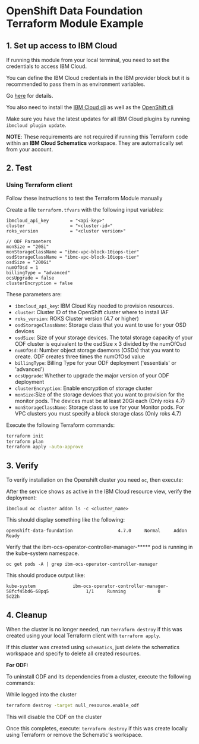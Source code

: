# OpenShift Data Foundation Terraform Module Example

## 1. Set up access to IBM Cloud

If running this module from your local terminal, you need to set the credentials to access IBM Cloud.

You can define the IBM Cloud credentials in the IBM provider block but it is recommended to pass them in as environment variables.

Go [here](../../CREDENTIALS.md) for details.

You also need to install the [IBM Cloud cli](https://cloud.ibm.com/docs/cli?topic=cli-install-ibmcloud-cli) as well as the [OpenShift cli](https://cloud.ibm.com/docs/openshift?topic=openshift-openshift-cli)

Make sure you have the latest updates for all IBM Cloud plugins by running `ibmcloud plugin update`.  

**NOTE**: These requirements are not required if running this Terraform code within an **IBM Cloud Schematics** workspace. They are automatically set from your account.

## 2. Test

### Using Terraform client

Follow these instructions to test the Terraform Module manually

Create a file `terraform.tfvars` with the following input variables:

```hcl
ibmcloud_api_key        = "<api-key>"
cluster                 = "<cluster-id>"
roks_version            = "<cluster version>"

// ODF Parameters
monSize = "20Gi"
monStorageClassName = "ibmc-vpc-block-10iops-tier"
osdStorageClassName = "ibmc-vpc-block-10iops-tier"
osdSize = "200Gi"
numOfOsd = 1
billingType = "advanced"
ocsUpgrade = false
clusterEncryption = false
```

These parameters are:

- `ibmcloud_api_key`: IBM Cloud Key needed to provision resources.
- `cluster`: Cluster ID of the OpenShift cluster where to install IAF
- `roks_version`: ROKS Cluster version (4.7 or higher)
- `osdStorageClassName`: Storage class that you want to use for your OSD devices
- `osdSize`: Size of your storage devices. The total storage capacity of your ODF cluster is equivalent to the osdSize x 3 divided by the numOfOsd
- `numOfOsd`: Number object storage daemons (OSDs) that you want to create. ODF creates three times the numOfOsd value
- `billingType`: Billing Type for your ODF deployment ('essentials' or 'advanced')
- `ocsUpgrade`: Whether to upgrade the major version of your ODF deployment
- `clusterEncryption`: Enable encryption of storage cluster
- `monSize`:Size of the storage devices that you want to provision for the monitor pods. The devices must be at least 20Gi each (Only roks 4.7)
- `monStorageClassName`: Storage class to use for your Monitor pods. For VPC clusters you must specify a block storage class (Only roks 4.7)

Execute the following Terraform commands:

```bash
terraform init
terraform plan
terraform apply -auto-approve
```

## 3. Verify

To verify installation on the Openshift cluster you need `oc`, then execute:

After the service shows as active in the IBM Cloud resource view, verify the deployment:

    ibmcloud oc cluster addon ls -c <cluster_name>

This should display something like the following:

    openshift-data-foundation                 4.7.0     Normal     Addon Ready
    
Verify that the ibm-ocs-operator-controller-manager-***** pod is running in the kube-system namespace.

    oc get pods -A | grep ibm-ocs-operator-controller-manager

This should produce output like:

    kube-system              ibm-ocs-operator-controller-manager-58fcf45bd6-68pq5              1/1     Running            0          5d22h

## 4. Cleanup

When the cluster is no longer needed, run `terraform destroy` if this was created using your local Terraform client with `terraform apply`. 

If this cluster was created using `schematics`, just delete the schematics workspace and specify to delete all created resources.

<b>For ODF:</b>

To uninstall ODF and its dependencies from a cluster, execute the following commands:

While logged into the cluster

```bash
terraform destroy -target null_resource.enable_odf
```
This will disable the ODF on the cluster

Once this completes, execute: `terraform destroy` if this was create locally using Terraform or remove the Schematic's workspace.

